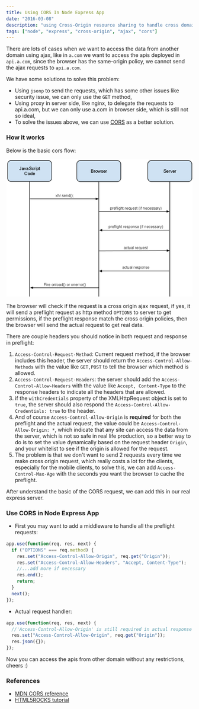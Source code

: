 ```yaml
---
title: Using CORS In Node Express App
date: "2016-03-08"
description: "using Cross-Origin resource sharing to handle cross domain ajax requests in your node express app, by adding Access-Control-Allow-Origin and other Access-Control headers"
tags: ["node", "express", "cross-origin", "ajax", "cors"]
---
```


There are lots of cases when we want to access the data from another domain using ajax, like in `a.com` we want to access the apis deployed in `api.a.com`, since the browser has the same-origin policy, we cannot send the ajax requests to `api.a.com`. 

We have some solutions to solve this problem:

* Using `jsonp` to send the requests, which has some other issues like security issue, we can only use the `GET` method,  
* Using proxy in server side, like nginx, to delegate the requests to api.a.com, but we can only use a.com in browser side, which is still not so ideal, 
* To solve the issues above, we can use [CORS](https://developer.mozilla.org/en-US/docs/Web/HTTP/Access_control_CORS) as a better solution.

### How it works  

Below is the basic cors flow:

![](../assets/images/2016/03/cors_flow.png)

The browser will check if the request is a cross origin ajax request, if yes, it will send a preflight request as  http method `OPTIONS` to server to get permissions, if the preflight response match the cross origin policies, then the browser will send the actual request to get real data.

There are couple headers you should notice in both request and response in preflight:  
1. `Access-Control-Request-Method`: Current request method, if the browser includes this header, the server should return the `Access-Control-Allow-Methods` with the value like `GET,POST` to tell the browser which method is allowed.
2. `Access-Control-Request-Headers`: the server should add the `Access-Control-Allow-Headers` with the value like `Accept, Content-Type` to the response headers to indicate all the headers that are allowed.
3. if the `withCredentials` property of the XMLHttpRequest object is set to `true`, the server should also respond the `Access-Control-Allow-Credentials: true` to the header.
4. And of course `Access-Control-Allow-Origin` is **required** for both the preflight and the actual request, the value could be `Access-Control-Allow-Origin: *`, which indicate that any site can access the data from the server, which is not so safe in real life production, so a better way to do is to set the value dynamically based on the request header `Origin`, and your whitelist to see if the origin is allowed for the request.
5. The problem is that we don't want to send 2 requests every time we make cross origin request, which really costs a lot for the clients, especially for the mobile clients, to solve this, we can add `Access-Control-Max-Age` with the seconds you want the browser to cache the preflight.

After understand the basic of the CORS request, we can add this in our real express server.

### Use CORS in Node Express App

* First you may want to add a middleware to handle all the preflight requests: 
```javascript
app.use(function(req, res, next) {
  if ("OPTIONS" === req.method) {
    res.set("Access-Control-Allow-Origin", req.get("Origin"));
    res.set("Access-Control-Allow-Headers", "Accept, Content-Type");
    //...add more if necessary
    res.end();
    return;
  }
  next();
});
```
* Actual request handler:
```javascript
app.use(function(req, res, next) {
  //'Access-Control-Allow-Origin' is still required in actual response
  res.set("Access-Control-Allow-Origin", req.get("Origin"));
  res.json({});
});
```

Now you can access the apis from other domain without any restrictions, cheers :)

### References

- [MDN CORS reference](https://developer.mozilla.org/en-US/docs/Web/HTTP/Access_control_CORS)  
- [HTML5ROCKS tutorial](http://www.html5rocks.com/en/tutorials/cors/)